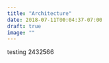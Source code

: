 ```yaml
---
title: "Architecture"
date: 2018-07-11T00:04:37-07:00
draft: true
image: ""
---
```


testing 2432566